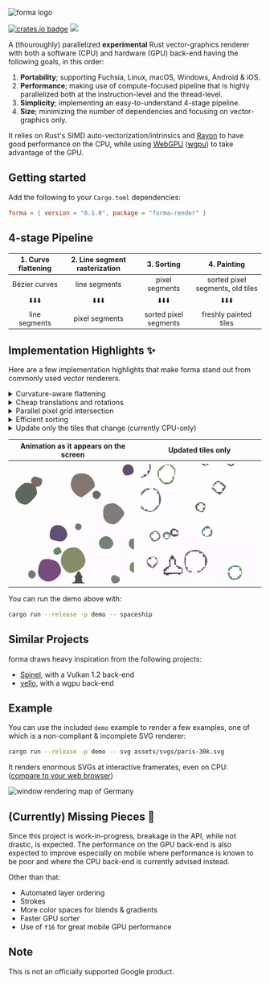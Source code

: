 ![forma logo](assets/images/logo.png?raw=true)

[![crates.io badge](https://img.shields.io/crates/v/forma-render?style=for-the-badge)](https://crates.io/crates/forma-render) [![](https://dcbadge.vercel.app/api/server/CYtcmqgh)](https://discord.gg/CYtcmqgh)

A (thouroughly) parallelized **experimental** Rust vector-graphics renderer with both a software (CPU) and hardware (GPU)
back-end having the following goals, in this order:

  1. **Portability**; supporting Fuchsia, Linux, macOS, Windows, Android & iOS.
  2. **Performance**; making use of compute-focused pipeline that is highly parallelized both at the instruction-level and the thread-level.
  3. **Simplicity**; implementing an easy-to-understand 4-stage pipeline.
  4. **Size**; minimizing the number of dependencies and focusing on vector-graphics only.

It relies on Rust's SIMD auto-vectorization/intrinsics and [Rayon] to have good performance on the CPU, while using [WebGPU] ([wgpu]) to take advantage of the GPU.

[Rayon]: https://github.com/rayon-rs/rayon
[WebGPU]: https://github.com/gpuweb/gpuweb
[wgpu]: https://wgpu.rs/

## Getting started

Add the following to your `Cargo.toml` dependencies:

```toml
forma = { version = "0.1.0", package = "forma-render" }
```

## 4-stage Pipeline

| 1. Curve flattening | 2. Line segment rasterization |      3. Sorting       |           4. Painting            |
|:-------------------:|:-----------------------------:|:---------------------:|:--------------------------------:|
|    Bézier curves    |         line segments         |     pixel segments    | sorted pixel segments, old tiles |
|        ⬇️⬇️⬇️       |             ⬇️⬇️⬇️            |         ⬇️⬇️⬇️        |              ⬇️⬇️⬇️              |
|    line segments    |        pixel segments         | sorted pixel segments |      freshly painted tiles       |

## Implementation Highlights ✨

Here are a few implementation highlights that make forma stand out from commonly used vector renderers.

<details>
<summary>Curvature-aware flattening</summary>

All higher cubic Béziers are approximated by quadratic ones, then, in parallel, flattened to line segments according to their curvature. This [technique] was developed by Raph Levien.

[technique]: https://raphlinus.github.io/graphics/curves/2019/12/23/flatten-quadbez.html

</details>

<details>
<summary>Cheap translations and rotations</summary>

Translations and rotations can be rendered without having to re-flatten the curves, all the while maintaining full quality.

</details>

<details>
<summary>Parallel pixel grid intersection</summary>

Line segments are transformed into pixel segments by intersecting them with the pixel grid. We developed a simple method that performs this computation in *O(1)* and which is run in parallel.

</details>

<details>
<summary>Efficient sorting</summary>

We ported [crumsort] to Rust and parallelized it with Rayon, delivering improved performance over its pdqsort implementation for 64-bit random data. Scattering pixel segments with a sort was inspired from Allan MacKinnon's work on [Spinel].

[crumsort]: https://github.com/google/crumsort-rs
[Spinel]: https://cs.opensource.google/fuchsia/fuchsia/+/main:src/graphics/lib/compute/spinel/

</details>

<details>
<summary>Update only the tiles that change (currently CPU-only)</summary>

We implemented a fail-fast per-tile optimizer that tries to skip the painting step entirely. A similar approach could also be tested on the GPU.

</details>

|   Animation as it appears on the screen    |                               Updated tiles only                               |
|:------------------------------------------:|:------------------------------------------------------------------------------:|
| ![](assets/images/spaceship.webp?raw=true) | ![juice animation updated tiles](assets/images/spaceship-damage.webp?raw=true) |

You can run the demo above with:

```sh
cargo run --release -p demo -- spaceship
```

## Similar Projects

forma draws heavy inspiration from the following projects:

* [Spinel], with a Vulkan 1.2 back-end
* [vello], with a wgpu back-end

[vello]: https://github.com/linebender/vello

## Example

You can use the included `demo` example to render a few examples, one of which is a non-compliant & incomplete SVG renderer:

```sh
cargo run --release -p demo -- svg assets/svgs/paris-30k.svg
```

It renders enormous SVGs at interactive framerates, even on CPU: ([compare to your web browser])

[compare to your web browser]: assets/svgs/paris-30k.svg?raw=true

![window rendering map of Germany](assets/images/paris-30k-rendered.png?raw=true)

## (Currently) Missing Pieces 🧩

Since this project is work-in-progress, breakage in the API, while not drastic, is expected. The performance on the GPU back-end is also expected to improve especially on mobile where performance is known to be poor and where the CPU back-end is currently advised instead.

Other than that:

* Automated layer ordering
* Strokes
* More color spaces for blends & gradients
* Faster GPU sorter
* Use of `f16` for great mobile GPU performance

## Note

This is not an officially supported Google product.
